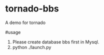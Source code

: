 # tornado-bbs
A demo for tornado

#usage
1. Please create database bbs first in Mysql.
2. python ./launch.py
